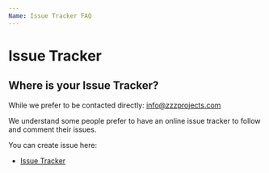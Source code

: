 ```yaml
---
Name: Issue Tracker FAQ
---
```


# Issue Tracker

## Where is your Issue Tracker?

While we prefer to be contacted directly: info@zzzprojects.com

We understand some people prefer to have an online issue tracker to follow and comment their issues.

You can create issue here:

- [Issue Tracker](https://github.com/zzzprojects/Eval-Expression.NET/issues)
